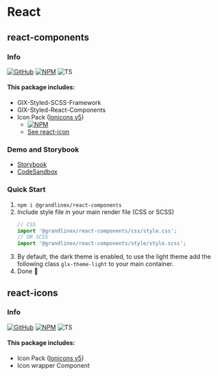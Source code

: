 # React

## react-components

### Info


[![GitHub](https://badge.fury.io/gh/grandlinex%2Freact-components.svg)](https://github.com/GrandlineX/react-components)
[![NPM](https://img.shields.io/static/v1?label=NPM&message=Package&color=red&logo=NPM)](https://www.npmjs.com/package/@grandlinex/react-components)
![TS](https://img.shields.io/static/v1?label=Language&message=TypeScript&color=blue&logo=TypeScript)


#### This package includes:

- GlX-Styled-SCSS-Framework
- GlX-Styled-React-Components
- Icon Pack ([Ionicons v5](https://ionic.io/ionicons))
    - [![NPM](https://img.shields.io/static/v1?label=NPM&message=Package&color=red&logo=NPM)](https://www.npmjs.com/package/@grandlinex/react-icons)
    - [See react-icon](https://github.com/GrandlineX/react-icons)


### Demo and Storybook
- [Storybook](https://www.grandlinex.com/react-components/)
- [CodeSandbox](https://codesandbox.io/s/grandlinex-react-components-gw5j3g)

### Quick Start


1. `npm i @grandlinex/react-components`
2. Include style file in your main render file (CSS or SCSS)
    ```js
    // CSS
    import '@grandlinex/react-components/css/style.css';
    // OR SCSS
    import '@grandlinex/react-components/style/style.scss';
    ```
3. By default, the dark theme is enabled, to use the light theme add the following class `glx-theme-light` to your main container.
4. Done 🎉


## react-icons

### Info


[![GitHub](https://badge.fury.io/gh/grandlinex%2Freact-icon.svg)](https://github.com/GrandlineX/react-icons)
[![NPM](https://img.shields.io/static/v1?label=NPM&message=Package&color=red&logo=NPM)](https://www.npmjs.com/package/@grandlinex/react-icons)
![TS](https://img.shields.io/static/v1?label=Language&message=TypeScript&color=blue&logo=TypeScript)


#### This package includes:

- Icon Pack ([Ionicons v5](https://ionic.io/ionicons))
- Icon wrapper Component

